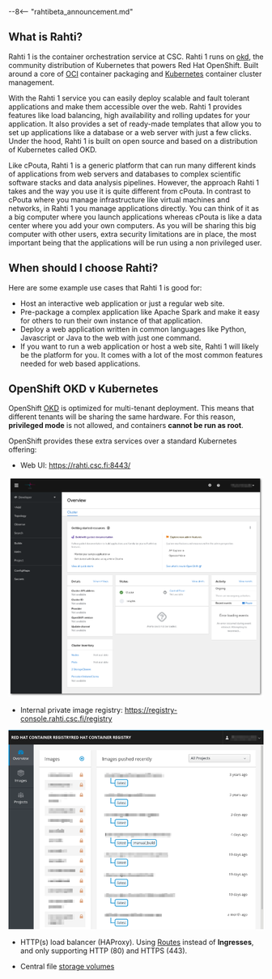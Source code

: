 --8<-- "rahtibeta_announcement.md"
## What is Rahti?

Rahti 1 is the container orchestration service at CSC. Rahti 1 runs on [okd](https://www.okd.io/), the community distribution of Kubernetes that powers Red Hat OpenShift. Built around a core of [OCI](https://opencontainers.org/) container packaging and [Kubernetes](https://kubernetes.io/) container cluster management.

With the Rahti 1 service you can easily deploy scalable and fault tolerant applications and make them accessible over the web. Rahti 1 provides features like load balancing, high availability and rolling updates for your application. It also provides a set of ready-made templates that allow you to set up applications like a database or a web server with just a few clicks. Under the hood, Rahti 1 is built on open source and based on a distribution of Kubernetes called OKD.

Like cPouta, Rahti 1 is a generic platform that can run many different kinds of applications from web servers and databases to complex scientific software stacks and data analysis pipelines. However, the approach Rahti 1 takes and the way you use it is quite different from cPouta. In contrast to cPouta where you manage infrastructure like virtual machines and networks, in Rahti 1 you manage applications directly. You can think of it as a big computer where you launch applications whereas cPouta is like a data center where you add your own computers. As you will be sharing this big computer with other users, extra security limitations are in place, the most important being that the applications will be run using a non privileged user.

## When should I choose Rahti?

Here are some example use cases that Rahti 1 is good for:

* Host an interactive web application or just a regular web site.
* Pre-package a complex application like Apache Spark and make it easy for others to run their own instance of that application.
* Deploy a web application written in common languages like Python, Javascript or Java to the web with just one command.
* If you want to run a web application or host a web site, Rahti 1 will likely be the platform for you. It comes with a lot of the most common features needed for web based applications.

## OpenShift OKD v Kubernetes

OpenShift [OKD](https://opencontainers.org/) is optimized for multi-tenant deployment. This means that different tenants will be sharing the same hardware. For this reason, **privileged mode** is not allowed, and containers **cannot be run as root**.

OpenShift provides these extra services over a standard Kubernetes offering:

* Web UI: <https://rahti.csc.fi:8443/>

![Rahti 1 WEB UI](../img/Rahti-landing.png)

* Internal private image registry: <https://registry-console.rahti.csc.fi/registry>

![Rahti 1 Registry](../img/Rahti-registry.png)

* HTTP(s) load balancer (HAProxy). Using [Routes](networking.md#routes) instead of **Ingresses**, and only supporting HTTP (80) and HTTPS (443).

* Central file [storage volumes](storage/index.md)
